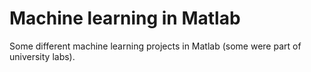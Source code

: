 # Machine learning in Matlab
Some different machine learning projects in Matlab (some were part of university labs).
